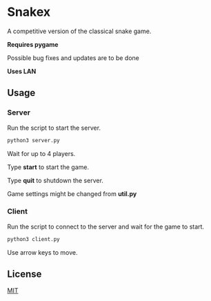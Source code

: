 # Snakex

A competitive version of the classical snake game.

**Requires pygame**

Possible bug fixes and updates are to be done

**Uses LAN**

## Usage

### Server

Run the script to start the server.

```bash
python3 server.py
```

Wait for up to 4 players.

Type **start** to start the game.

Type **quit** to shutdown the server.

Game settings might be changed from **util.py**

### Client

Run the script to connect to the server and wait for the game to start.

```bash
python3 client.py
```

Use arrow keys to move.

## License
[MIT](https://choosealicense.com/licenses/mit/)
